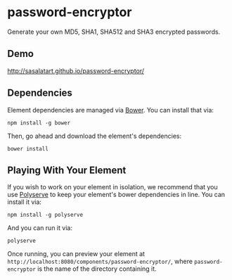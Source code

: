 # password-encryptor

Generate your own MD5, SHA1, SHA512 and SHA3 encrypted passwords.

## Demo

http://sasalatart.github.io/password-encryptor/

## Dependencies

Element dependencies are managed via [Bower](http://bower.io/). You can
install that via:

    npm install -g bower

Then, go ahead and download the element's dependencies:

    bower install

## Playing With Your Element

If you wish to work on your element in isolation, we recommend that you use
[Polyserve](https://github.com/PolymerLabs/polyserve) to keep your element's
bower dependencies in line. You can install it via:

    npm install -g polyserve

And you can run it via:

    polyserve

Once running, you can preview your element at
`http://localhost:8080/components/password-encryptor/`, where
`password-encryptor` is the name of the directory containing it.
